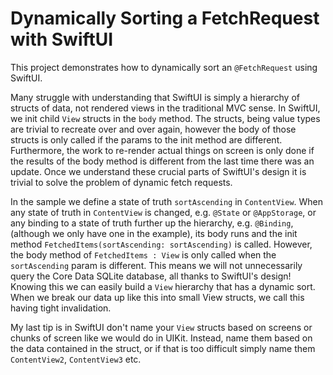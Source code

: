 # Dynamically Sorting a FetchRequest with SwiftUI

This project demonstrates how to dynamically sort an `@FetchRequest` using SwiftUI.

Many struggle with understanding that SwiftUI is simply a hierarchy of structs of data, not rendered views in the traditional MVC sense. In SwiftUI, we init child `View` structs in the `body` method. The structs, being value types are trivial to recreate over and over again, however the body of those structs is only called if the params to the init method are different. Furthermore, the work to re-render actual things on screen is only done if the results of the body method is different from the last time there was an update. Once we understand these crucial parts of SwiftUI's design it is trivial to solve the problem of dynamic fetch requests.

In the sample we define a state of truth `sortAscending` in `ContentView`. When any state of truth in `ContentView` is changed, e.g. `@State` or `@AppStorage`, or any binding to a state of truth further up the hierarchy, e.g. `@Binding`, (although we only have one in the example), its body runs and the init method `FetchedItems(sortAscending: sortAscending)` is called. However, the body method of `FetchedItems : View` is only called when the `sortAscending` param is different. This means we will not unnecessarily query the Core Data SQLite database, all thanks to SwiftUI's design! Knowing this we can easily build a `View` hierarchy that has a dynamic sort. When we break our data up like this into small View structs, we call this having tight invalidation.

My last tip is in SwiftUI don't name your `View` structs based on screens or chunks of screen like we would do in UIKit. Instead, name them based on the data contained in the struct, or if that is too difficult simply name them `ContentView2`, `ContentView3` etc.
